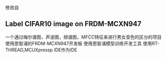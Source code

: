 修改自
## Label CIFAR10 image on FRDM-MCXN947

一个通过梅尔谱图，声波图，频谱图，MFCC特征来进行男女音色的区分的项目
使用恩智浦的FRDM-MCXN947开发板
使用恩智浦模型训练开发工具
使用RT-THREAD,MCUXpressp IDE作为IDE
